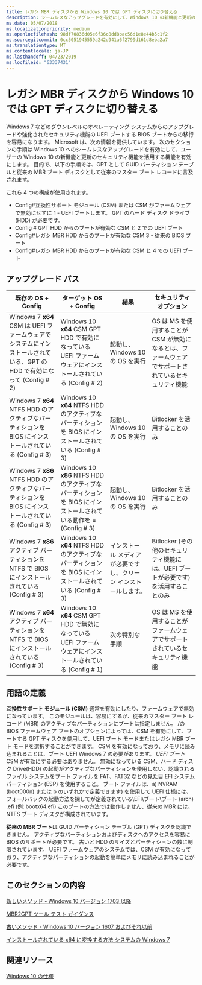 ```yaml
---
title: レガシ MBR ディスクから Windows 10 では GPT ディスクに切り替える
description: シームレスなアップグレードを有効にして、Windows 10 の新機能と更新のセキュリティ機能を活用するユーザーを有効にするためのガイダンスを提供します。
ms.date: 05/07/2018
ms.localizationpriority: medium
ms.openlocfilehash: 98df70836d05e6f36c8dd8bac56d1e8e44b5c1f2
ms.sourcegitcommit: 0cc5051945559a242d941a6f2799d161d8eba2a7
ms.translationtype: MT
ms.contentlocale: ja-JP
ms.lasthandoff: 04/23/2019
ms.locfileid: "63337431"
---
```

# <a name="switch-from-legacy-mbr-disk-to-gpt-disk-with-windows-10"></a>レガシ MBR ディスクから Windows 10 では GPT ディスクに切り替える

Windows 7 などのダウンレベルのオペレーティング システムからのアップグレードや強化されたセキュリティ機能の UEFI ブートする BIOS ブートからの移行を容易になります。 Microsoft は、次の情報を提供しています。 次のセクションの手順は Windows 10 へのシームレスなアップグレードを有効にして、ユーザーの Windows 10 の新機能と更新のセキュリティ機能を活用する機能を有効にします。 目的で、以下の手順では、GPT として GUID パーティション テーブルと従来の MBR ブート ディスクとして従来のマスター ブート レコードに言及されます。

これら 4 つの構成が使用されます。

- Config\#互換性サポート モジュール (CSM) または CSM がファームウェアで無効にせずに 1 - UEFI ブートします。 GPT のハード ディスク ドライブ (HDD) が必要です。
- Config \# GPT HDD からのブートが有効な CSM と 2 での UEFI ブート
- Config\#レガシ MBR HDD からのブートが有効な CSM 3 - 従来の BIOS ブート
- Config\#レガシ MBR HDD からのブートが有効な CSM と 4 での UEFI ブート

## <a name="upgrade-paths"></a>アップグレード パス

| 既存の OS + Config | ターゲット OS + Config | 結果 | セキュリティ オプション |
| ---  |--- | --- | --- |
| Windows 7 **x64** CSM は UEFI ファームウェアでシステムにインストールされている、GPT の HDD で有効になって (Config \# 2) | Windows 10 **x64** CSM GPT HDD で有効になっている UEFI ファームウェアにインストールされている (Config \# 2)        | 起動し、Windows 10 の OS を実行               | OS は MS を使用することが CSM が無効になるとは、ファームウェアでサポートされているセキュリティ機能 |
| Windows 7 **x64** NTFS HDD のアクティブなパーティションを BIOS にインストールされている (Config \# 3)               | Windows 10 **x64** NTFS HDD のアクティブなパーティションを BIOS にインストールされている (Config \# 3)         | 起動し、Windows 10 の OS を実行               | Bitlocker を活用することのみ                                                           | このドキュメントで扱わない内容                                                                  |
| Windows 7 **x86** NTFS HDD のアクティブなパーティションを BIOS にインストールされている (Config \# 3)               | Windows 10 **x86** NTFS HDD のアクティブなパーティションを BIOS にインストールされている動作を = (Config \# 3) | 起動し、Windows 10 の OS を実行               | Bitlocker を活用することのみ                                                           | このドキュメントで扱わない内容                                                                  |
| Windows 7 **x86**アクティブ パーティションを NTFS で BIOS にインストールされている (Config \# 3)                   | Windows 10 **x64** NTFS HDD のアクティブなパーティションを BIOS にインストールされている (Config \# 3)         | インストール メディアが必要ですし、クリーン インストールします。 | Bitlocker (その他のセキュリティ機能には、UEFI ブートが必要です) を活用することのみ               |
| Windows 7 **x64**アクティブ パーティションを NTFS で BIOS にインストールされている (Config \# 3)                   | Windows 10 **x64** CSM GPT HDD で無効になっている UEFI ファームウェアにインストールされている (Config \# 1)        | 次の特別な手順                      | OS は MS を使用することがファームウェアでサポートされているセキュリティ機能

## <a name="definition-of-terms"></a>用語の定義

**互換性サポート モジュール (CSM)** 通常を有効にしたり、ファームウェアで無効になっています。 このモジュールは、容易にするが、従来のマスター ブート レコード (MBR) のアクティブなパーティションにブートは指定しません。 /の BIOS ファームウェア ブートのオプションによっては、CSM を有効にして、ブートする GPT ディスクを使用して、UEFI ブート モードまたはレガシ MBR ブート モードを選択することができます。 CSM を有効になっており、メモリに読み込まれることは、ブート UEFI Windows 7 の必要があります。
*UEFI ブート*CSM が有効にする必要はありません。 無効になっている CSM、ハード ディスク Drive(HDD) の起動がアクティブなパーティションを使用しない、認識されるファイル システムをブート ファイルを FAT、FAT32 などの見た目 EFI システム パーティション (ESP) を使用すること。 ブート ファイルは、a) NVRAM (boot000n) または b のいずれかで定義できます) を使用して UEFI 仕様には、フォールバックの起動方法を探してが定義されている\\EFI\\ブート\\ブート (arch) .efi (例: bootx64.efi) このブートの方法では動作しません、従来の MBR には、NTFS ブート ディスクが構成されています。

**従来の MBR ブート**は GUID パーティション テーブル (GPT) ディスクを認識できません。 アクティブなパーティションおよびディスクへのアクセスを容易に BIOS のサポートが必要です。 古いと HDD のサイズとパーティションの数に制限されています。 UEFI ファームウェアのシステムでは、CSM が有効になっており、アクティブなパーティションの起動を簡単にメモリに読み込まれることが必要です。

## <a name="in-this-section"></a>このセクションの内容

[新しいメソッド - Windows 10 バージョン 1703 以降](new-method--windows-10--version-1703-and-later.md)

[MBR2GPT ツール テスト ガイダンス](mbr2gpt-tool-test-guidance.md)

[古いメソッド - Windows 10 バージョン 1607 およびそれ以前](old-method--windows-10--version-1607-and-earlier.md)

[インストールされている x64 に変換する方法 システムの Windows 7](how-to-convert-an-installed-x64-windows-7.md)

## <a name="related-resources"></a>関連リソース

[Windows 10 の仕様](https://www.microsoft.com/windows/Windows-10-specifications)

